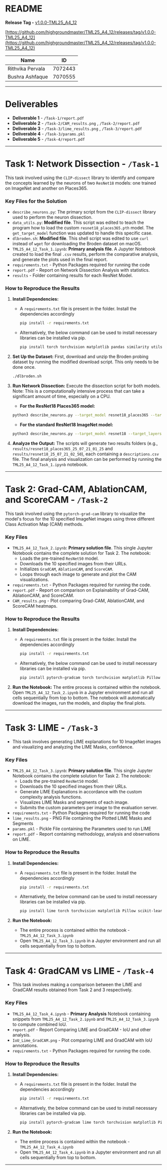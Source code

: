 # README

**Release Tag -** [v1.0.0-TML25_A4_12](https://github.com/highgroundmaster/TML25_A4_12/releases/tag/v1.0.0-TML25_A4_12)

[https://github.com/highgroundmaster/TML25_A4_12/releases/tag/v1.0.0-TML25_A4_12](https://github.com/highgroundmaster/TML25_A4_12/releases/tag/v1.0.0-TML25_A4_12)

| Name | ID |
| --- | --- |
| Rithvika Pervala | 7072443 |
| Bushra Ashfaque | 7070555 |

---

# Deliverables

- **Deliverable 1** - `/Task-1/report.pdf`
- **Deliverable 2** - `/Task-2/CAM_results.png` , `/Task-2/report.pdf`
- **Deliverable 3** - `/Task-3/lime_results.png` , `/Task-3/report.pdf`
- **Deliverable 4** - `/Task-3/params.pkl`
- **Deliverable 5** - `/Task-4/report.pdf`

---

# Task 1: Network Dissection - `/Task-1`

This task involved using the `CLIP-dissect` library to identify and compare the concepts learned by the neurons of two `ResNet18` models: one trained on ImageNet and another on Places365.

### Key Files for the Solution

- `describe_neurons.py`: The primary script from the `CLIP-dissect` library used to perform the neuron dissection.
- `data_utils.py`: **Modified file**. This script was edited to teach the program how to load the custom `resnet18_places365.pth` model. The `get_target_model` function was updated to handle this specific case.
- `dlbroden.sh`: **Modified file**. This shell script was edited to use `curl` instead of `wget` for downloading the Broden dataset on macOS.
- `TML25_A4_12_Task_1.ipynb`: **Primary analysis file**. A Jupyter Notebook created to load the final `.csv` results, perform the comparative analysis, and generate the plots used in the final report.
- `requirements.txt` - Python Packages required for running the code
- `report.pdf` - Report on Network Dissection Analysis with statistics.
- `results` - Folder containing results for each ResNet Model.

### How to Reproduce the Results

1. **Install Dependencies:** 
    - A `requirements.txt` file is present in the folder. Install the dependencies accordingly
        
        ```bash
        pip install -r requirements.txt
        ```
        
    - Alternatively, the below command can be used to install necessary libraries can be installed via pip.
        
        ```bash
        pip install torch torchvision matplotlib pandas similarity utils
        
        ```
        
2. **Set Up the Dataset:**
First, download and unzip the Broden probing dataset by running the modified download script. This only needs to be done once.
    
    ```bash
    ./dlbroden.sh
    
    ```
    
3. **Run Network Dissection:**
Execute the dissection script for both models. Note: This is a computationally intensive process that can take a significant amount of time, especially on a CPU.
    - **For the ResNet18 Places365 model:**
    
    ```bash
    python3 describe_neurons.py --target_model resnet18_places365 --target_layers layer2,layer3,layer4 --device cpu
    
    ```
    
    - **For the standard ResNet18 ImageNet model:**
    
    ```bash
    python3 describe_neurons.py --target_model resnet18 --target_layers layer2,layer3,layer4 --device cpu
    
    ```
    
4. **Analyze the Output:**
The scripts will generate two results folders (e.g., `results/resnet18_places365_25_07_21_01_25` and `results/resnet18_25_07_21_02_50`), each containing a `descriptions.csv` file. The final analysis and visualization can be performed by running the 
`TML25_A4_12_Task_1.ipynb` notebook.

---

# Task 2: Grad-CAM, AblationCAM, and ScoreCAM - `/Task-2`

This task involved using the `pytorch-grad-cam` library to visualize the model's focus for the 10 specified ImageNet images using three different Class Activation Map (CAM) methods.

### Key Files

- `TML25_A4_12_Task_2.ipynb`: **Primary solution file**. This single Jupyter Notebook contains the complete solution for Task 2. The notebook:
    - Loads the pre-trained `ResNet50` model.
    - Downloads the 10 specified images from their URLs.
    - Initializes `GradCAM`, `AblationCAM`, and `ScoreCAM`.
    - Loops through each image to generate and plot the CAM visualizations.
- `requirements.txt` - Python Packages required for running the code.
- `report.pdf` - Report on comparison on Explainability of Grad-CAM, AblationCAM, and ScoreCAM.
- `CAM_results.png` - Plot comparing Grad-CAM, AblationCAM, and ScoreCAM heatmaps.

### How to Reproduce the Results

1. **Install Dependencies:** 
    - A `requirements.txt` file is present in the folder. Install the dependencies accordingly
        
        ```bash
        pip install -r requirements.txt
        ```
        
    - Alternatively, the below command can be used to install necessary libraries can be installed via pip.
        
        ```bash
        pip install pytorch-gradcam torch torchvision matplotlib Pillow
        
        ```
        
2. **Run the Notebook:**
The entire process is contained within the notebook. Open `TML25_A4_12_Task_2.ipynb` in a Jupyter environment and run all cells sequentially from top to bottom. The notebook will automatically download the images, run the models, and display the final plots.

---

# Task 3: LIME - `/Task-3`

- This task involves generating LIME explanations for 10 ImageNet images and visualizing and analyzing the LIME Masks, confidence.

### Key Files

- `TML25_A4_12_Task_3.ipynb`: **Primary solution file**. This single Jupyter Notebook contains the complete solution for Task 2. The notebook:
    - Loads the pre-trained `ResNet50` model.
    - Downloads the 10 specified images from their URLs.
    - Generate LIME Explanations in accordance with the custom complexity analysis functions.
    - Visualizes LIME Masks and segments of each image.
    - Submits the custom parameters per image to the evaluation server.
- `requirements.txt` - Python Packages required for running the code
- `lime_results.png` - PNG File containing the Plotted LIME Masks and Segments
- `params.pkl` - Pickle File containing the Parameters used to run LIME
- `report.pdf` - Report containing methodology, analysis and observations on LIME.

### How to Reproduce the Results

1. **Install Dependencies:** 
    - A `requirements.txt` file is present in the folder. Install the dependencies accordingly
        
        ```bash
        pip install -r requirements.txt
        ```
        
    - Alternatively, the below command can be used to install necessary libraries can be installed via pip.
        
        ```bash
        pip install lime torch torchvision matplotlib Pillow scikit-learn skimage numpy Requests
        
        ```
        
2. **Run the Notebook:**
    - The entire process is contained within the notebook - `TML25_A4_12_Task_3.ipynb`
    - Open `TML25_A4_12_Task_3.ipynb` in a Jupyter environment and run all cells sequentially from top to bottom.

---

# Task 4: GradCAM vs LIME - `/Task-4`

- This task involves making a comparison between the LIME and GradCAM results obtained from Task 2 and 3 respectively.

### Key Files

- `TML25_A4_12_Task_4.ipynb` - **Primary Analysis** Notebook containing snippets from `TML25_A4_12_Task_2.ipynb` and `TML25_A4_12_Task_3.ipynb` to compute combined IoU.
- `report.pdf` - Report Comparing LIME and GradCAM - IoU and other analysis.
- `IoU_Lime_GradCAM.png` - Plot comparing LIME and GradCAM with IoU annotations.
- `requirements.txt` - Python Packages required for running the code.

### How to Reproduce the Results

1. **Install Dependencies:** 
    - A `requirements.txt` file is present in the folder. Install the dependencies accordingly
        
        ```bash
        pip install -r requirements.txt
        ```
        
    - Alternatively, the below command can be used to install necessary libraries can be installed via pip.
        
        ```bash
        pip install pytorch-gradcam lime torch torchvision matplotlib Pillow scikit-learn skimage numpy
        ```
        
2. **Run the Notebook:**
    - The entire process is contained within the notebook - `TML25_A4_12_Task_4.ipynb`
    - Open `TML25_A4_12_Task_4.ipynb` in a Jupyter environment and run all cells sequentially from top to bottom.

---